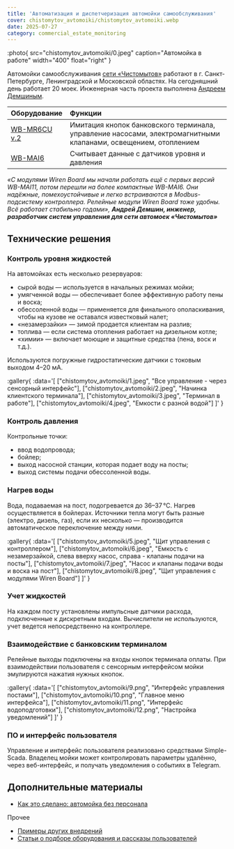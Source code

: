 ```yaml
---
title: 'Автоматизация и диспетчеризация автомойки самообслуживания'
cover: chistomytov_avtomoiki/chistomytov_avtomoiki.webp
date: 2025-07-27
category: commercial_estate_monitoring
---
```


:photo{
    src="chistomytov_avtomoiki/0.jpeg"
    caption="Автомойка в работе"
    width="400"
    float="right"
}

Автомойки самообслуживания [сети «Чистомытов»](https://t.me/chm_zemlya) работают в г. Санкт-Петербурге, Ленинградской и Московской областях. На сегодняшний день работает 20 моек.  Инженерная часть проекта выполнена [Андреем Демшиным](https://t.me/pro_asutp).

| Оборудование | Функции |
| :---- | :---- |
| [WB-MR6CU v.2](https://wirenboard.com/ru/product/WB-MR6CU/) | Имитация кнопок банковского терминала, управление насосами, электромагнитными клапанами, освещением, отоплением |
| [WB-MAI6](https://wirenboard.com/ru/product/wb-mai6/) | Считывает данные с датчиков уровня и давления |


_«С модулями Wiren Board мы начали работать ещё с первых версий WB-MAI11, потом перешли на более компактные WB-MAI6. Они надёжные, помехоустойчивые и легко встраиваются в Modbus-подсистему контроллера. Релейные модули Wiren Board тоже удобны. Всё работает стабильно годами», **Андрей Демшин, инженер, разработчик систем управления для сети автомоек «Чистомытов»**_

## Технические решения

### Контроль уровня жидкостей

На автомойках есть несколько резервуаров:

* сырой воды — используется в начальных режимах мойки;
* умягченной воды — обеспечивает более эффективную работу пены и воска;
* обессоленной воды — применяется для финального ополаскивания, чтобы на кузове не оставался известковый налет;
* «незамерзайки» — зимой продается клиентам на разлив;
* топлива — если система отопления работает на дизельном котле;
* «химии» — включает моющие и защитные средства (пена, воск и т.д.).

Используются погружные гидростатические датчики с токовым выходом 4–20 мА.

:gallery{
    :data='[
        ["chistomytov_avtomoiki/1.jpeg", "Все управление - через сенсорный интерфейс"],
        ["chistomytov_avtomoiki/2.jpeg", "Начинка клиентского терминала"],
        ["chistomytov_avtomoiki/3.jpeg", "Терминал в работе"],
        ["chistomytov_avtomoiki/4.jpeg", "Емкости с разной водой"]
    ]'
}

### Контроль давления

Контрольные точки:

* ввод водопровода;
* бойлер;
* выход насосной станции, которая подает воду на посты;
* выход системы подачи  обессоленной воды.

### Нагрев воды

Вода, подаваемая на пост, подогревается до 36–37 °C.  Нагрев осуществляется в бойлерах. Источники тепла могут быть разные (электро, дизель, газ), если их несколько — производится автоматическое переключение между ними.

:gallery{
    :data='[
        ["chistomytov_avtomoiki/5.jpeg", "Щит управления с контроллером"],
        ["chistomytov_avtomoiki/6.jpeg", "Емкость с незамерзайкой, слева вверху насос, справа - клапаны подачи на посты"],
        ["chistomytov_avtomoiki/7.jpeg", "Насос и клапаны подачи воды и воска на пост"],
        ["chistomytov_avtomoiki/8.jpeg", "Щит управления с модулями Wiren Board"]
    ]'
}

###  Учет жидкостей

На каждом посту установлены импульсные датчики расхода, подключенные к дискретным входам. Вычислители не используются, учет ведется непосредственно на контроллере.

### Взаимодействие с банковским терминалом

Релейные выходы подключены на входы кнопок терминала оплаты. При взаимодействии пользователя с сенсорным интерфейсом мойки эмулируются нажатия нужных кнопок.

:gallery{
    :data='[
        ["chistomytov_avtomoiki/9.png", "Интерфейс управления постами"],
        ["chistomytov_avtomoiki/10.png", "Главное меню интерфейса"],
        ["chistomytov_avtomoiki/11.png", "Интерфейс водоподготовки"],
        ["chistomytov_avtomoiki/12.png", "Настройка уведомлений"]
    ]'
}

### ПО и интерфейс пользователя

Управление и интерфейс пользователя реализовано средствами Simple-Scada. Владелец мойки может контролировать параметры удалённо, через веб\-интерфейс, и получать уведомления о событиях в Telegram.

## Дополнительные материалы

- [Как это сделано: автомойка без персонала](https://habr.com/ru/companies/wirenboard/articles/929710/)

Прочее

- [Примеры других внедрений](../solutions/)
- [Статьи о подборе оборудования и рассказы пользователей](../articles)
